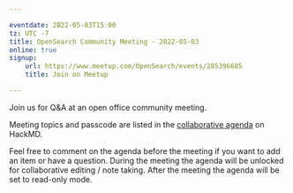 ```yaml
---

eventdate: 2022-05-03T15:00
tz: UTC -7
title: OpenSearch Community Meeting - 2022-05-03
online: true
signup:
    url: https://www.meetup.com/OpenSearch/events/285396685
    title: Join on Meetup

---
```


Join us for Q&A at an open office community meeting.

Meeting topics and passcode are listed in the [collaborative agenda](https://hackmd.io/@HmdZWaVnQU6M8icdvC5TwQ/HyJ300V4c) on HackMD.

Feel free to comment on the agenda before the meeting if you want to add an item or have a question.
During the meeting the agenda will be unlocked for collaborative editing / note taking. After the meeting the agenda will be set to read-only mode.
